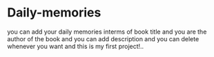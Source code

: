 # Daily-memories
you can add your daily memories interms of book title and you are the author of the book and you can add description and you can delete whenever you want and this is my first project!.. 
